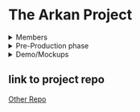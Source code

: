 # The Arkan Project


<details>
  <summary> Members </summary>



[Henry](https://github.com/HenryBald/comprog1a3portfolio): Main sound and audio designer 

[Owen](https://github.com/SergentTooth34/gamedev1a1porfolio): Generalist and helper 

[Eli](https://www.youtube.com/watch?v=Pb-HDNUSqrE&t=20s&ab_channel=10HoursChannel): Script writer and lore developer

[James](https://www.youtube.com/watch?v=dQw4w9WgXcQ): Modeler, map designer, and animator

[Paul](https://github.com/Masterpaul562/PaulTokhtuev-Portfolio): Main programmer and game logic developer

[TJ](https://github.com/kimchi152/gamedev1a1portfolio): 2d artist, text animator 
</details>
<details>
<summary> Pre-Production phase </summary>
  
## Development Methodology Report

 The Arkan Project will be developed using an iterative software development methodology model. This is due to the fact that our group is not experienced enough to know how much time and effort will be required for each individual task and the fact that the outline for our game, including each individual task needed to develop our game, is flexible and is expected to change over time. Additionally, our project is not conducive to an incremental development methodology like the waterfall model because our project’s requirements will likely evolve with time, and are not set in stone. With an iterative development model, our team can change things that do not comply with recent additions to our project, while an incremental development methodology like the waterfall model does not allow for such changes. We can coordinate “cycles” of development with an iterative development model that can include changing things that we have already created in earlier cycles of development. The Arkan Project’s team will not have to conform to a strict guideline and process outlined at the beginning of the production process under this model, and the general framework for our project is fluid enough that an incremental development model is not viable.

## Character Plan
 Our main character is approximately 26 years old, 6 foot 1, and has a deep connection to the military having been a loyal soldier since he was 18. He was on a recoverary mission to find any survivors of a recent military plane crash but his helicopter was attacked by some sort of huge vine and He fell into a canyon. His mission is now to survive and ideally kill all creatures like the one that took down his helicopter. This mission should not be too difficult however because he is a trained survival expert and is always combat-ready, this makes him one of the best in his trade when paired with his IQ of 115.

## Script

Log #064 
We finally got funding for our project on what the boss likes to call “The Arkan Project” which is designed to be a biological weapon that is to be used on the rebels, a biological weapon meaning a living breathing force to create mass destruction. Hopefully, this war can end soon and we can stop losing people to the war. I don't know how buying out a company for 12 million dollars counts as a “company expense” but the boss says it's extremely important, so much so that it came out of his pockets. Too bad we had to wait this long for the government to green-light our project. Well anyway, I'll keep you guys updated Anderson out.

Log #165
Julius has not been acting like himself recently. He seems incredibly worried about something but he’s good enough at covering things up but no one seems to notice. I mean I get that the Arkan Project is a bit scary when you really think about it but is it really something we need to be afraid of?

Log #206
The day of the first test is upon us brothers today we know if we win or lose. Ok, we’re firing it up (light static) oh my god it's moving. IT’S MOVING YES!!! (BANG BANG BANG) …maybe a little too much, definitely too much, SHUT THIS THING DOWN! Sir, we can't, the tranquilizers aren't having an effect. Keep your guns trained on it and hopefully it doesn't break out.


## Game Goals
Much of the game will have the player exploring. The goal of doing this is to acquire resources and find new locations. With the resources they can upgrade their weapons and other things and the new locations will be like levels. They will find entrances to “dungeons” that will have a variety of enemies and a boss in them. The overall goal is to complete all dungeons and kill the final boss in the final dungeon. 

## Engine Selection

We decided to use Unity. This is because it is free and still very versatile. It gives us a physics engine to work with and many other features that will improve our game. For the mechanics, the player will be moving around with WASD and looking around with the mouse. You can sprint and jump to get over terrain. Other mechanics will be collecting resources and using them to upgrade items. You will also be able to explore and enter dungeons with enemies to kill and a boss.  

## Flow Chart
![](https://github.com/Error4984/The-Arkan-Project-2/blob/main/docs/FlowChart.drawio%20(1).png?raw=true)

## Project Management Board
[Trello](https://trello.com/b/tLZYcFz4/my-trello-board)
## Pitch Document
[Google Docs](https://docs.google.com/document/d/1qWscHGzO3AUQQVqgZV5dDUI4CwUEJxFeSY9bMrNzsHw/edit?usp=sharing)

[Slideshow](https://github.com/Error4984/The-Arkan-Project-2/blob/main/docs/Pitch%20Slideshow.pptx)

## StoryBoard

https://www.canva.com/design/DAGdIEi_Pms/8yXUfXhdbqmoEH5vENMbmw/edit
</details>


<details>
  
 <summary> Demo/Mockups </summary>
 
 ## Audio Samples

[Base Song 1](https://github.com/Error4984/The-Arkan-Project-2/blob/main/Assets/Audio/Music/ArkanBase.wav)

[Start Screen](https://github.com/Error4984/The-Arkan-Project-2/blob/main/Assets/Audio/Music/ArkanStart.wav)

[Battle Song](https://github.com/Error4984/The-Arkan-Project-2/blob/main/Assets/Audio/Music/Arkan_Battle.wav)

[Battle Song (2nd Version)](https://github.com/Error4984/The-Arkan-Project-2/blob/main/Assets/Audio/Music/Arkan_Battle_ver2.wav)

[Ambient Track](https://github.com/Error4984/The-Arkan-Project-2/blob/main/Assets/Audio/Music/Isolation.wav)

[Suspenseful Track](https://github.com/Error4984/The-Arkan-Project-2/blob/main/Assets/Audio/Music/OlympicParafencing.wav)

## Start Screen
![image](https://github.com/user-attachments/assets/d068c933-3f23-4232-b62b-476c7d1d66fe)
## Gameplay Mockups
![image](https://github.com/user-attachments/assets/fb1509b5-51bd-4b81-bfce-a59316b65f5d)
## Game Over Screen
![image](https://github.com/user-attachments/assets/b3b3686f-9a13-4d8d-9882-689a7a098f28)
## Company Factions/ Manufacturers
![image](https://github.com/user-attachments/assets/b23ed3ad-c9d5-4f36-857e-5f39db9830ff)

![Screenshot 2025-02-24 at 8 57 06 AM](https://github.com/user-attachments/assets/247b2686-27bf-498a-afc9-210a407a8a8b)

![Screenshot 2025-03-03 at 8 10 48 AM](https://github.com/user-attachments/assets/fec0e123-8270-4217-8e39-18af62a88969)
</details>



## link to project repo
[Other Repo](https://github.com/Masterpaul562/The-Arkan-Project)

